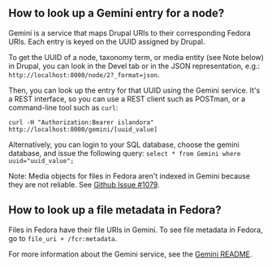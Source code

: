 ## How to look up a Gemini entry for a node?

Gemini is a service that maps Drupal URIs to their corresponding Fedora URIs. Each entry is keyed on the UUID assigned by Drupal. 

To get the UUID of a node, taxonomy term, or media entity (see Note below) in Drupal, you can look in the Devel tab or in the JSON representation, e.g.: `http://localhost:8000/node/2?_format=json`.  

Then, you can look up the entry for that UUID using the Gemini service. It's a REST interface, so you can use a REST client such as POSTman, or a command-line tool such as `curl`: 

```
curl -H "Authorization:Bearer islandora" http://localhost:8000/gemini/[uuid_value]
```

Alternatively, you can login to your SQL database, choose the gemini database, and issue the following query:
`
select * from Gemini where uuid="uuid_value";
`

Note: Media objects for files in Fedora aren't indexed in Gemini because they are not reliable. See [Github Issue #1079](https://github.com/Islandora-CLAW/CLAW/issues/1079).

## How to look up a file metadata in Fedora?
Files in Fedora have their file URIs in Gemini. To see file metadata in Fedora, go to `file_uri + /fcr:metadata`. 

For more information about the Gemini service, see the [Gemini README](https://github.com/Islandora-CLAW/Crayfish/tree/master/Gemini).
